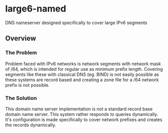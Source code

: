 # large6-named
DNS nameserver designed specifically to cover large IPv6 segments

## Overview
### The Problem
Problem faced with IPv6 networks is network segments with network mask of /64, which is intended for regular use as minimum prefix length. Covering segments like these with classical DNS (eg. BIND) is not easily possible as these systems are record based and creating a zone file for a /64 network prefix is not possible.

### The Solution
This domain name server implementation is not a standard record base domain name server. This system rather responds to queries dynamically. It's configuration is made specifically to cover network prefixes and creates the records dynamically.
